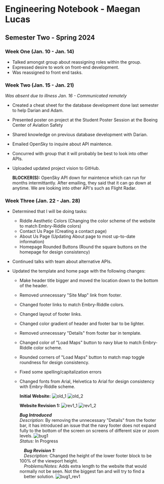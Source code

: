 # Engineering Notebook - Maegan Lucas

## Semester Two - Spring 2024
### Week One (Jan. 10 - Jan. 14)
  - Talked amongst group about reassigning roles within the group.
  - Expressed desire to work on front-end development.
  - Was reassigned to front end tasks.

### Week Two (Jan. 15 - Jan. 21)
  <i> Was absent due to illness Jan. 16 - Communicated remotely </i>
  - Created a cheat sheet for the database development done last semester to help Darian and Adam.
  - Presented poster on project at the Student Poster Session at the Boeing Center of Aviation Safety
  - Shared knowledge on previous database development with Darian.
  - Emailed OpenSky to inquire about API maintence.
  - Concurred with group that it will probably be best to look into other APIs.
  - Uploaded updated project vision to GitHub.

    <strong>BLOCKER(S):</strong>
    OpenSky API down for maintence which can run for months intermittantly. After emailing, they said that it can go down at anytime. We are looking into other API's such as Flight Radar.

### Week Three (Jan. 22 - Jan. 28)
  - Determined that I will be doing tasks:
    - Riddle Aesthetic Colors (Changing the color scheme of the website to match Embry-Riddle colors)
    - Contact Us Page (Creating a contact page)
    - About Us Page (Updating About page to most up-to-date information)
    - Homepage Rounded Buttons (Round the square buttons on the homepage for design consistency)
  - Continued talks with team about alternative APIs.

  - Updated the template and home page with the following changes:
    - Make header title bigger and moved the location down to the bottom of the header.
    - Removed unnecessary "Site Map" link from footer.
    - Changed footer links to match Embry-Riddle colors.
    - Changed layout of footer links.
    - Changed color gradient of header and footer bar to be lighter.
    - Removed unnecessary "Details" from footer bar in template.
    - Changed color of "Load Maps" button to navy blue to match Embry-Riddle color scheme.
    - Rounded corners of "Load Maps" button to match map toggle roundness for design consistency.
    - Fixed some spelling/capitalization errors
    - Changed fonts from Arial, Helvetica to Arial for design consistency with Embry-Riddle scheme.

      <strong>Initial Website:</strong>
      ![old_1](https://github.com/maeganlucas/CS490-ATC/assets/92832062/c00446e3-a9e1-4c2d-8522-d429caf2a1a1)
      ![old_2](https://github.com/maeganlucas/CS490-ATC/assets/92832062/e1866676-aa6a-449e-8257-8e807244689f)

      <strong>Website Revision 1:</strong>
      ![rev1_1](https://github.com/maeganlucas/CS490-ATC/assets/92832062/3f832455-7f2f-4b02-9689-a4d5dfe9d73f)
      ![rev1_2](https://github.com/maeganlucas/CS490-ATC/assets/92832062/0064dd96-c786-400a-b59e-e1f1ea0204bc)

      <strong><i>Bug Introduced</i></strong><br>
      <i>Description:</i> By removing the unnecessary "Details" from the footer bar, it has introduced an issue that the navy footer does not expand fully to the bottom of the screen on screens of different size or zoom levels.
      ![bug1](https://github.com/maeganlucas/CS490-ATC/assets/92832062/405994f7-5eac-4bd4-a497-7cf5034e10ba)
      <br><i>Status:</i> In Progress

      &emsp;<strong><i>Bug Revision 1:</i></strong><br>
      &emsp;<i>Description:</i> Changed the height of the lower footer block to be 100% of the viewport height.<br>
      &emsp;<i>Problems/Notes:</i> Adds extra length to the website that would normally not be seen. Not the biggest fan and will try to find a<br>
      &emsp;better solution.
      ![bug1_rev1](https://github.com/maeganlucas/CS490-ATC/assets/92832062/3d5a37f6-e761-4324-855b-a26a574c4afd)
